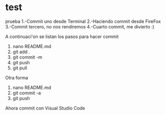 # test
prueba
1.-Commit uno desde Terminal
2.-Haciendo commit desde FireFox
3.-Commit tercero, no nos rendiremos
4.-Cuarto commit, me divierto :)

A continuaci\'on se listan los pasos para hacer commit
 1. nano README.md
 2. git add .
 3. git commit -m
 4. git push
 5. git pull

Otra forma
 1. nano README.md
 2. git commit -a
 3. git push
  
Ahora commit con Visual Studio Code 